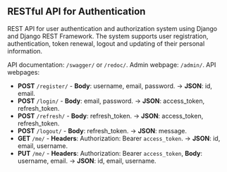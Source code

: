 ## RESTful API for Authentication

REST API for user authentication and authorization system using Django and Django REST Framework. The system supports user registration, authentication, token renewal, logout and updating of their personal information.

API documentation: `/swagger/` or `/redoc/`.
Admin webpage: `/admin/`.
API webpages: 
- **POST** `/register/` - **Body**: username, email, password.
 -> **JSON**: id, email.
- **POST** `/login/` - **Body**: email, password.
 -> **JSON**: access_token, refresh_token.
- **POST** `/refresh/` - **Body**: refresh_token.
 -> **JSON**: access_token, refresh_token.
- **POST** `/logout/` - **Body**: refresh_token.
 -> **JSON**: message.
- **GET** `/me/` - **Headers**: Authorization: Bearer `access_token`.
 -> **JSON**: id, email, username.
- **PUT** `/me/` - **Headers**: Authorization: Bearer `access_token`, **Body**: username, email.
 -> **JSON**: id, email, username.
